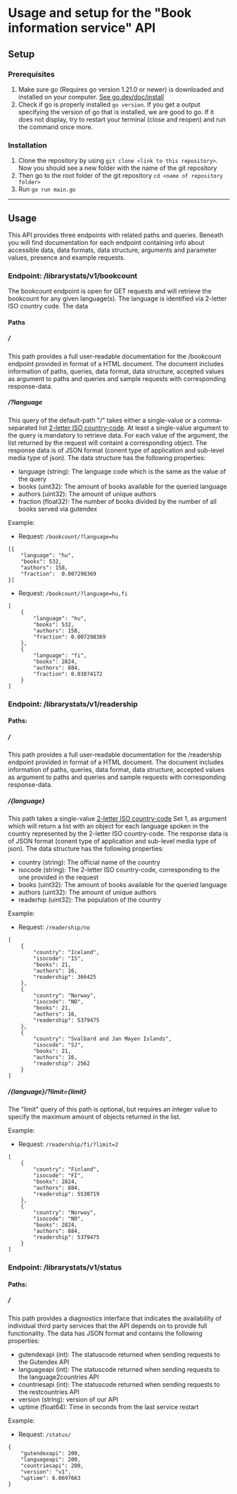 # Usage and setup for the "Book information service" API

## Setup
### Prerequisites
1. Make sure go (Requires go version 1.21.0 or newer) is downloaded and installed on your computer. [See go.dev/doc/install](https://go.dev/doc/install)
2. Check if go is properly installed ``` go version ```. If you get a output specifying the version of go that is installed, we are good to 
go. If it does not display, try to restart your terminal (close and reopen) and run the command once more.

### Installation
1. Clone the repository by using ``` git clone <link to this repository> ```. Now you should see a new folder with the name of the 
git repository
2. Then go to the root folder of the git repository ``` cd <name of repository folder> ```
3. Run ``` go run main.go ```

---

## Usage
This API provides three endpoints with related paths and queries. Beneath you will find documentation for each endpoint containing
info about accessible data, data formats, data structure, arguments and parameter values, presence and example requests.

### Endpoint: /librarystats/v1/bookcount
The bookcount endpoint is open for GET requests and will retrieve the bookcount for any given language(s). The language is identified via 2-letter ISO country code.
The data 

#### Paths
##### /
This path provides a full user-readable documentation for the /bookcount endpoint provided in format of a HTML document. The document includes information of paths, queries, data format, data structure, accepted values as argument to paths and queries and 
sample requests with corresponding response-data.

##### /?language
This query of the default-path "/" takes either a single-value or a comma-separated list [2-letter ISO country-code](https://en.wikipedia.org/wiki/List_of_ISO_639_language_codes). At least a single-value argument to the query is mandatory to retrieve data. For each value of the argument, the list returned by the request will containt a corresponding object. The response data is 
of JSON format (conent type of application and sub-level media type of json). The data structure has the following properties:
- language (string): The language code which is the same as the value of the query
- books (uint32): The amount of books available for the queried language
- authors (uint32): The amount of unique authors
- fraction (float32): The number of books divided by the number of all books served via gutendex

Example:
- Request: ``` /bookcount/?language=hu ```
```
[{ 
    "language": "hu",
    "books": 532, 
    "authors": 158, 
    "fraction":  0.007298369
}]
```

- Request: ``` /bookcount/?language=hu,fi ```
```
[
    {
        "language": "hu",
        "books": 532,
        "authors": 158,
        "fraction": 0.007298369
    },
    {
        "language": "fi",
        "books": 2824,
        "authors": 884,
        "fraction": 0.03874172
    }
]
```


### Endpoint: /librarystats/v1/readership

#### Paths:
##### /
This path provides a full user-readable documentation for the /readership endpoint provided in format of a HTML document. The document includes information of paths, queries, data format, data structure, accepted values as argument to paths and queries and 
sample requests with corresponding response-data.

##### /{language}
This path takes a single-value [2-letter ISO country-code](https://en.wikipedia.org/wiki/List_of_ISO_639_language_codes) Set 1, as argument 
which will return a list with an object for each language spoken in the country represented by the 2-letter ISO country-code. The response data is of JSON format (conent type of application and sub-level media type of json). The data structure has the following properties:
- country (string): The official name of the country
- isocode (string): The 2-letter ISO country-code, corresponding to the one provided in the request
- books (uint32): The amount of books available for the queried language
- authors (uint32): The amount of unique authors
- readerhip (uint32): The population of the country

Example:
- Request: ``` /readership/no ```
```
[
    {
        "country": "Iceland",
        "isocode": "IS",
        "books": 21,
        "authors": 16,
        "readership": 366425
    },
    {
        "country": "Norway",
        "isocode": "NO",
        "books": 21,
        "authors": 16,
        "readership": 5379475
    },
    {
        "country": "Svalbard and Jan Mayen Islands",
        "isocode": "SJ",
        "books": 21,
        "authors": 16,
        "readership": 2562
    }
]
```


##### /{language}/?limit={limit}
The "limit" query of this path is optional, but requires an integer value to specify the maximum amount of objects returned in the list.


Example:
- Request: ``` /readership/fi/?limit=2 ```
```
[
    {
        "country": "Finland",
        "isocode": "FI",
        "books": 2824,
        "authors": 884,
        "readership": 5530719
    },
    {
        "country": "Norway",
        "isocode": "NO",
        "books": 2824,
        "authors": 884,
        "readership": 5379475
    }
]
```

### Endpoint: /librarystats/v1/status

#### Paths:
##### /
This path provides a diagnostics interface that indicates the availability of individual third party services that the API depends on to 
provide full functionality. The data has JSON format and contains the following properties:
- gutendexapi (int): The statuscode returned when sending requests to the Gutendex API
- languageapi (int): The statuscode returned when sending requests to the language2countries API
- countriesapi (int): The statuscode returned when sending requests to the restcountries API
- version (string): version of our API
- uptime (float64): Time in seconds from the last service restart

Example: 
- Request: ``` /status/ ```

```
{
    "gutendexapi": 200,
    "languageapi": 200,
    "countriesapi": 200,
    "version": "v1",
    "uptime": 6.0697663
}
```
